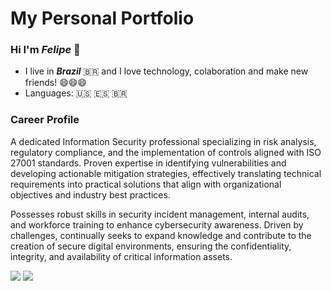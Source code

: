 # My Personal Portfolio

### Hi I'm <i><b>Felipe</b></i> 👋

- I live in <i><b>Brazil</b></i> 🇧🇷 and I love technology, colaboration and make new friends! 😄😄😄
- Languages: 🇺🇸 🇪🇸 🇧🇷

### Career Profile

A dedicated Information Security professional specializing in risk analysis, regulatory compliance, and the implementation of controls aligned with ISO 27001 standards. Proven expertise in identifying vulnerabilities and developing actionable mitigation strategies, effectively translating technical requirements into practical solutions that align with organizational objectives and industry best practices.

Possesses robust skills in security incident management, internal audits, and workforce training to enhance cybersecurity awareness. Driven by challenges, continually seeks to expand knowledge and contribute to the creation of secure digital environments, ensuring the confidentiality, integrity, and availability of critical information assets.

<div> 

  <a href = "mailto:felipemartins210@gmail.com"><img src="https://img.shields.io/badge/-Gmail-%23333?style=for-the-badge&logo=gmail&logoColor=white" target="_blank"></a> <a href="https://www.linkedin.com/in/felipe-f-martins/" target="_blank"><img src="https://img.shields.io/badge/-LinkedIn-%230077B5?style=for-the-badge&logo=linkedin&logoColor=white" target="_blank"></a> 
 
</div>
